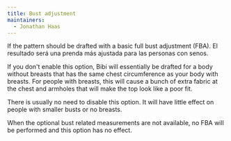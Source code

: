 ```yaml
---
title: Bust adjustment
maintainers:
  - Jonathan Haas
---
```


If the pattern should be drafted with a basic full bust adjustment (FBA).
El resultado será una prenda más ajustada para las personas con senos.

If you don't enable this option, Bibi will essentially be drafted
for a body without breasts that has the same chest circumference as
your body with breasts. For people with breasts, this will cause a
bunch of extra fabric at the chest and armholes that will make the
top look like a poor fit.

There is usually no need to disable this option. It will have little effect on people
with smaller busts or no breasts.

<Note>
When the optional bust related measurements are not available, no FBA will be performed and this option has no effect.
</Note>
